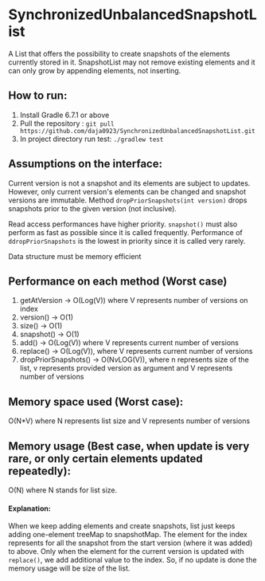 # SynchronizedUnbalancedSnapshotList
A List that offers the possibility to create snapshots of the elements currently stored in it. SnapshotList may not remove  existing elements and it can only grow by appending elements, not inserting.

## How to run:
1. Install Gradle 6.7.1 or above
2. Pull the repository : ``` git pull https://github.com/daja0923/SynchronizedUnbalancedSnapshotList.git ```
3. In project directory run test: ``` ./gradlew test ```


## Assumptions on the interface:
Current version is not a snapshot and its elements are subject to updates.
However, only current version's elements can be changed and snapshot versions are immutable.
Method ```dropPriorSnapshots(int version)``` drops snapshots prior to the given version (not inclusive).

Read access performances have higher priority.
```snapshot()``` must also perform as fast as possible since it is called frequently.
Performance of ```ddropPriorSnapshots``` is the lowest in priority since it is called very rarely.

Data structure must be memory efficient


## Performance on each method (Worst case)
1. getAtVersion -> O(Log(V)) where V represents number of versions on index
2. version() -> O(1)
3. size() -> O(1)
4. snapshot() -> O(1)
5. add() -> O(Log(V)) where V represents current number of versions
6. replace() -> O(Log(V)), where V represents current number of versions
7. dropPriorSnapshots() -> O(N*v*LOG(V)), where n represents size of the list, v represents provided version as argument and
V represents number of versions

## Memory space used (Worst case): 
O(N*V) where N represents list size and V represents number of versions

## Memory usage (Best case, when update is very rare, or only certain elements updated repeatedly): 
O(N) where N stands for list size.
#### Explanation: 
When we keep adding elements and create snapshots, list just keeps adding one-element treeMap to
snapshotMap. The element for the index represents for all the snapshot from the start version (where it was added) to above.
Only when the element for the current version is updated with ```replace()```, 
we add additional value to the index. So, if no update is done the memory usage will be size of the list.

